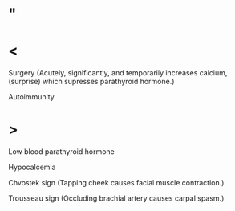 # "

# <

Surgery
(Acutely, significantly, and temporarily increases calcium, (surprise) which supresses parathyroid hormone.)

Autoimmunity

# >

Low blood parathyroid hormone

Hypocalcemia

Chvostek sign
(Tapping cheek causes facial muscle contraction.)

Trousseau sign
(Occluding brachial artery causes carpal spasm.)
